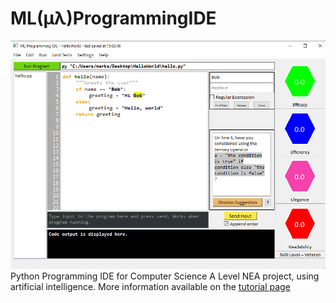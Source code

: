 # ML(μλ)ProgrammingIDE
<img src="Tutorial/mainWindow.png" />
Python Programming IDE for Computer Science A Level NEA project, using artificial intelligence.
More information available on the <a href="Tutorial/tutorial.html">tutorial page</a>

